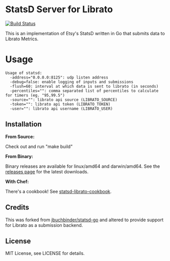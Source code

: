 # StatsD Server for Librato

[![Build Status](https://secure.travis-ci.org/jcoene/statsd-librato.png?branch=master)](http://travis-ci.org/jcoene/statsd-librato)

This is an implementation of Etsy's StatsD written in Go that submits data to Librato Metrics.

# Usage

```
Usage of statsd:
  -address="0.0.0.0:8125": udp listen address
  -debug=false: enable logging of inputs and submissions
  -flush=60: interval at which data is sent to librato (in seconds)
  -percentiles="": comma separated list of percentiles to calculate for timers (eg. "95,99.5")
  -source="": librato api source (LIBRATO_SOURCE)
  -token="": librato api token (LIBRATO_TOKEN)
  -user="": librato api username (LIBRATO_USER)
```

## Installation

**From Source:**

Check out and run "make build"

**From Binary:**

Binary releases are available for linux/amd64 and darwin/amd64. See the [releases page](https://github.com/jcoene/statsd-librato/releases) for the latest downloads.

**With Chef:**

There's a cookbook! See [statsd-librato-cookbook](https://github.com/jcoene/statsd-librato-cookbook).

## Credits

This was forked from [jbuchbinder/statsd-go](https://github.com/jbuchbinder/statsd-go) and altered to provide support for Librato as a submission backend.

## License

MIT License, see LICENSE for details.

